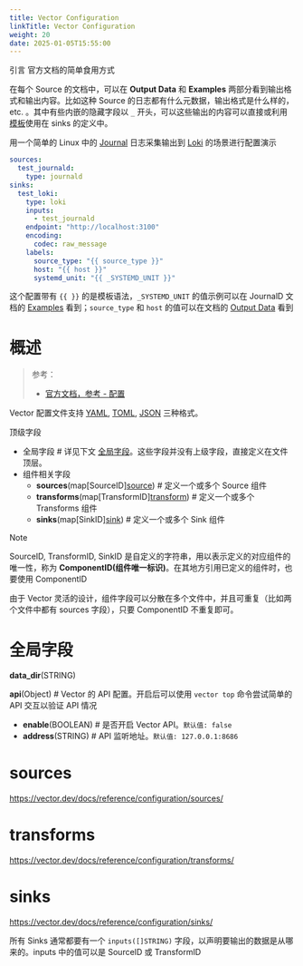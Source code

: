 ```yaml
---
title: Vector Configuration
linkTitle: Vector Configuration
weight: 20
date: 2025-01-05T15:55:00
---
```


引言 官方文档的简单食用方式

在每个 Source 的文档中，可以在 **Output Data** 和 **Examples** 两部分看到输出格式和输出内容。比如这种 Source 的日志都有什么元数据，输出格式是什么样的，etc. 。其中有些内嵌的隐藏字段以 `_` 开头，可以这些输出的内容可以直接或利用[模板](https://vector.dev/docs/reference/configuration/template-syntax/)使用在 sinks 的定义中。

用一个简单的 Linux 中的 [Journal](/docs/6.可观测性/Logs/Journal.md) 日志采集输出到 [Loki](/docs/6.可观测性/Logs/Loki/Loki.md) 的场景进行配置演示

```yaml
sources:
  test_journald:
    type: journald
sinks:
  test_loki:
    type: loki
    inputs:
      - test_journald
    endpoint: "http://localhost:3100"
    encoding:
      codec: raw_message
    labels:
      source_type: "{{ source_type }}"
      host: "{{ host }}"
      systemd_unit: "{{ _SYSTEMD_UNIT }}"
```

这个配置带有 `{{ }}` 的是模板语法，`_SYSTEMD_UNIT` 的值示例可以在 JournalD 文档的 [Examples](https://vector.dev/docs/reference/configuration/sources/journald/#examples) 看到；`source_type` 和 `host` 的值可以在文档的 [Output Data](https://vector.dev/docs/reference/configuration/sources/journald/#output-data) 看到

# 概述

> 参考：
>
> - [官方文档，参考 - 配置](https://vector.dev/docs/reference/configuration/)

Vector 配置文件支持 [YAML](/docs/2.编程/无法分类的语言/YAML.md), [TOML](/docs/2.编程/无法分类的语言/TOML.md), [JSON](/docs/2.编程/无法分类的语言/JSON.md) 三种格式。

顶级字段

- 全局字段 # 详见下文 [全局字段](#全局字段)。这些字段并没有上级字段，直接定义在文件顶层。
- 组件相关字段
  - **sources**(map\[SourceID][source](#sources)) # 定义一个或多个 Source 组件
  - **transforms**(map\[TransformID][transform](#transforms)) # 定义一个或多个 Transforms 组件
  - **sinks**(map\[SinkID][sink](#sinks)) # 定义一个或多个 Sink 组件

> [!Note]
> SourceID, TransformID, SinkID 是自定义的字符串，用以表示定义的对应组件的唯一性，称为 **ComponentID(组件唯一标识)**。在其地方引用已定义的组件时，也要使用 ComponentID
>
> 由于 Vector 灵活的设计，组件字段可以分散在多个文件中，并且可重复（比如两个文件中都有 sources 字段），只要 ComponentID 不重复即可。

# 全局字段

**data_dir**(STRING)

**api**(Object) # Vector 的 API 配置。开启后可以使用 `vector top` 命令尝试简单的 API 交互以验证 API 情况

- **enable**(BOOLEAN) # 是否开启 Vector API。`默认值: false`
- **address**(STRING) # API 监听地址。`默认值: 127.0.0.1:8686`

# sources

https://vector.dev/docs/reference/configuration/sources/

# transforms

https://vector.dev/docs/reference/configuration/transforms/

# sinks

https://vector.dev/docs/reference/configuration/sinks/

所有 Sinks 通常都要有一个 `inputs([]STRING)` 字段，以声明要输出的数据是从哪来的。inputs 中的值可以是 SourceID 或 TransformID
